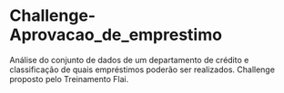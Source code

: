 # Challenge-Aprovacao_de_emprestimo
Análise do conjunto de dados de um departamento de crédito e classificação de quais empréstimos poderão ser realizados. Challenge proposto pelo Treinamento Flai.
